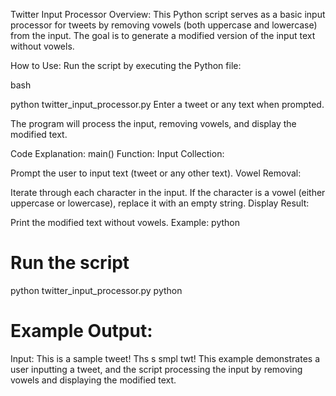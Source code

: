 Twitter Input Processor
Overview:
This Python script serves as a basic input processor for tweets by removing vowels (both uppercase and lowercase) from the input. The goal is to generate a modified version of the input text without vowels.

How to Use:
Run the script by executing the Python file:

bash

python twitter_input_processor.py
Enter a tweet or any text when prompted.

The program will process the input, removing vowels, and display the modified text.

Code Explanation:
main() Function:
Input Collection:

Prompt the user to input text (tweet or any other text).
Vowel Removal:

Iterate through each character in the input.
If the character is a vowel (either uppercase or lowercase), replace it with an empty string.
Display Result:

Print the modified text without vowels.
Example:
python

# Run the script
python twitter_input_processor.py
python

# Example Output:

Input: This is a sample tweet!
Ths s smpl twt!
This example demonstrates a user inputting a tweet, and the script processing the input by removing vowels and displaying the modified text.

